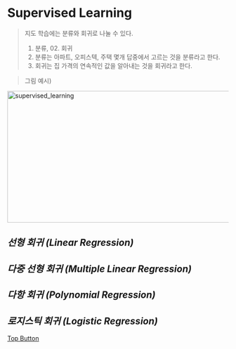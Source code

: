 Supervised Learning
=============  
> 지도 학습에는 분류와 회귀로 나눌 수 있다.  
> 01. 분류, 02. 회귀  
> 01. 분류는 아파트, 오피스텍, 주택 몇개 답중에서 고르는 것을 분류라고 한다.  
> 02. 회귀는 집 가격의 연속적인 값을 알아내는 것을 회귀라고 한다.  
  
  
> 그림 예시)  

<img src="https://user-images.githubusercontent.com/66001539/120929274-5e9c0c80-c723-11eb-8ff0-abb99814905e.png" width="600px" height="300px" title="px(픽셀) 크기 설정" alt="supervised_learning"></img><br>  


*선형 회귀 (Linear Regression)*
-------------  
>   

*다중 선형 회귀 (Multiple Linear Regression)*
-------------  
>  

*다항 회귀 (Polynomial Regression)*
-------------  
>  


*로지스틱 회귀 (Logistic Regression)*
-------------  
>  

[Top Button](#)
